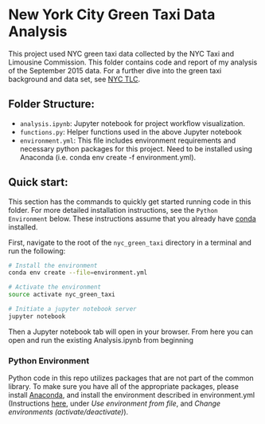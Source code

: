# New York City Green Taxi Data Analysis

This project used NYC green taxi data collected by the NYC Taxi and Limousine Commission. This folder contains code and report of my analysis of the September 2015 data. For a further dive into the green taxi background and data set, see [NYC TLC](http://www.nyc.gov/html/tlc/html/about/trip_record_data.shtml). 

## Folder Structure:
- `analysis.ipynb`: Jupyter notebook for project workflow visualization. 
- `functions.py`: Helper functions used in the above Jupyter notebook
- `environment.yml`: This file includes environment requirements and necessary python packages for this project. Need to be installed using Anaconda (i.e. conda env create -f environment.yml).

## Quick start:
This section has the commands to quickly get started running code in this folder.
For more detailed installation instructions, see the `Python Environment` below.
These instructions assume that you already have [conda](https://conda.io/) installed.

First, navigate to the root of the `nyc_green_taxi` directory in a terminal and run the following:

```bash
# Install the environment
conda env create --file=environment.yml

# Activate the environment
source activate nyc_green_taxi

# Initiate a jupyter notebook server
jupyter notebook
```
Then a Jupyter notebook tab will open in your browser. From here you can open and run the existing Analysis.ipynb from beginning


### Python Environment
Python code in this repo utilizes packages that are not part of the common library. To make sure you have all of the appropriate packages, please install [Anaconda](https://www.continuum.io/downloads), and install the environment described in environment.yml (Instructions [here](http://conda.pydata.org/docs/using/envs.html), under *Use environment from file*, and *Change environments (activate/deactivate)*). 
